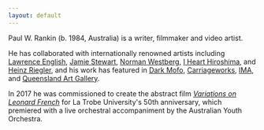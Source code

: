 ```yaml
---
layout: default
---
```


Paul W. Rankin (b. 1984, Australia) is a writer, filmmaker and video
artist.

He has collaborated with internationally renowned artists including
[Lawrence English], [Jamie Stewart], [Norman Westberg], [I&nbsp;Heart
Hiroshima][ihh], and [Heinz Riegler], and his work has featured in [Dark
Mofo], [Carriageworks], [IMA], and [Queensland Art Gallery][qag].

In 2017 he was commissioned to create the abstract film [_Variations on
Leonard French_][vlf] for La&nbsp;Trobe University's 50th anniversary,
which premiered with a live orchestral accompaniment by the Australian
Youth Orchestra.


[ihh]: http://ihearthiroshima.com
[lawrence english]: https://www.lawrenceenglish.com/
[norman westberg]: https://en.wikipedia.org/wiki/Norman_Westberg
[heinz riegler]: https://www.heinzriegler.com/
[jamie stewart]: https://en.wikipedia.org/wiki/Jamie_Stewart_(musician)
[tamil rogeon]: http://www.tamilrogeon.com/
[vlf]: /variations/
[room40]: https://room40.org/
[dark mofo]: https://darkmofo.net.au/
[carriageworks]: https://carriageworks.com.au/
[ima]: https://ima.org.au/
[qag]: https://www.qagoma.qld.gov.au/
[fulcrum arts]: https://www.fulcrumarts.org/
